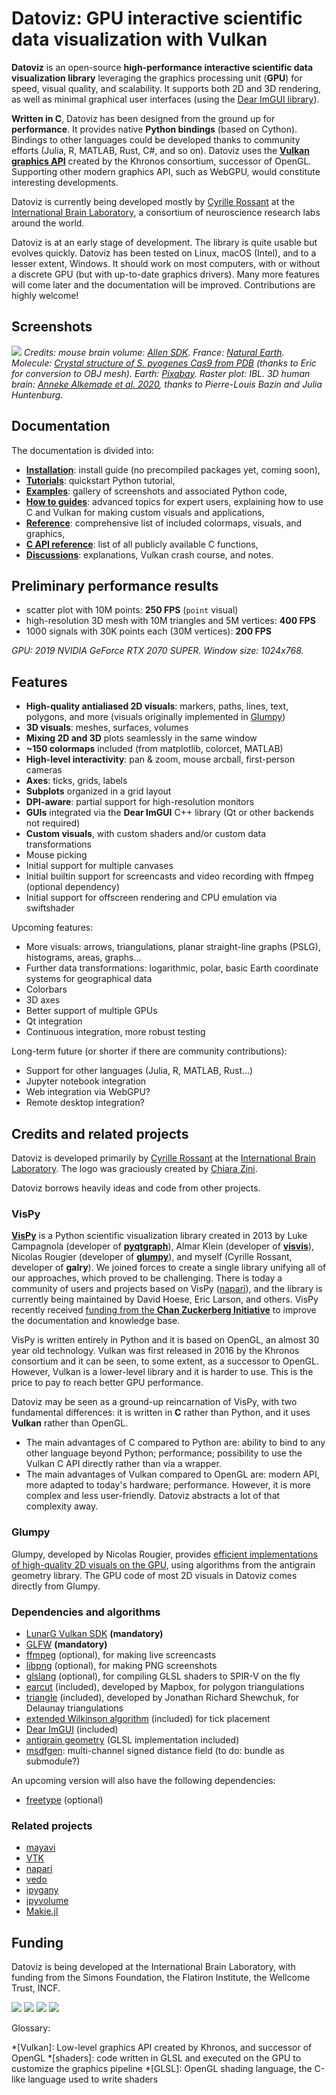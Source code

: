# Datoviz: GPU interactive scientific data visualization with Vulkan

**Datoviz** is an open-source **high-performance interactive scientific data visualization library** leveraging the graphics processing unit (**GPU**) for speed, visual quality, and scalability. It supports both 2D and 3D rendering, as well as minimal graphical user interfaces (using the [Dear ImGUI library](https://github.com/ocornut/imgui)).

**Written in C**, Datoviz has been designed from the ground up for **performance**. It provides native **Python bindings** (based on Cython). Bindings to other languages could be developed thanks to community efforts (Julia, R, MATLAB, Rust, C#, and so on). Datoviz uses the [**Vulkan graphics API**](https://www.khronos.org/vulkan/) created by the Khronos consortium, successor of OpenGL. Supporting other modern graphics API, such as WebGPU, would constitute interesting developments.

Datoviz is currently being developed mostly by [Cyrille Rossant](https://cyrille.rossant.net) at the [International Brain Laboratory](http://internationalbrainlab.org/), a consortium of neuroscience research labs around the world.

Datoviz is at an early stage of development. The library is quite usable but evolves quickly. Datoviz has been tested on Linux, macOS (Intel), and to a lesser extent, Windows. It should work on most computers, with or without a discrete GPU (but with up-to-date graphics drivers). Many more features will come later and the documentation will be improved. Contributions are highly welcome!

## Screenshots

![](https://raw.githubusercontent.com/datoviz/data/master/screenshots/datoviz.jpg)
*Credits: mouse brain volume: [Allen SDK](https://alleninstitute.github.io/AllenSDK/). France: [Natural Earth](https://www.naturalearthdata.com/). Molecule: [Crystal structure of S. pyogenes Cas9 from PDB](https://www.rcsb.org/structure/4cmp) (thanks to Eric for conversion to OBJ mesh). Earth: [Pixabay](https://pixabay.com/fr/illustrations/terre-planet-monde-globe-espace-1617121/). Raster plot: IBL. 3D human brain: [Anneke Alkemade et al. 2020](https://www.frontiersin.org/articles/10.3389/fnana.2020.536838/full), thanks to Pierre-Louis Bazin and Julia Huntenburg.*


## Documentation

The documentation is divided into:

* **[Installation](https://datoviz.org/tutorials/install/)**: install guide (no precompiled packages yet, coming soon),
* **[Tutorials](https://datoviz.org/tutorials/quickstart)**: quickstart Python tutorial,
* **[Examples](https://datoviz.org/examples/)**: gallery of screenshots and associated Python code,
* **[How to guides](https://datoviz.org/howto/)**: advanced topics for expert users, explaining how to use C and Vulkan for making custom visuals and applications,
* **[Reference](https://datoviz.org/reference/)**: comprehensive list of included colormaps, visuals, and graphics,
* **[C API reference](https://datoviz.org/api/)**: list of all publicly available C functions,
* **[Discussions](https://datoviz.org/discussions/)**: explanations, Vulkan crash course, and notes.

<!-- NOTE: we use absolute URLs so that the links work both on the GitHub README and on the website -->


## Preliminary performance results

* scatter plot with 10M points: **250 FPS** (`point` visual)
* high-resolution 3D mesh with 10M triangles and 5M vertices: **400 FPS**
* 1000 signals with 30K points each (30M vertices): **200 FPS**

*GPU: 2019 NVIDIA GeForce RTX 2070 SUPER. Window size: 1024x768.*


## Features

* **High-quality antialiased 2D visuals**: markers, paths, lines, text, polygons, and more (visuals originally implemented in [Glumpy](https://glumpy.github.io/))
* **3D visuals**: meshes, surfaces, volumes
* **Mixing 2D and 3D** plots seamlessly in the same window
* **~150 colormaps** included (from matplotlib, colorcet, MATLAB)
* **High-level interactivity**: pan & zoom, mouse arcball, first-person cameras
* **Axes**: ticks, grids, labels
* **Subplots** organized in a grid layout
* **DPI-aware**: partial support for high-resolution monitors
* **GUIs** integrated via the **Dear ImGUI** C++ library (Qt or other backends not required)
* **Custom visuals**, with custom shaders and/or custom data transformations
* Mouse picking
* Initial support for multiple canvases
* Initial builtin support for screencasts and video recording with ffmpeg (optional dependency)
* Initial support for offscreen rendering and CPU emulation via swiftshader

Upcoming features:

* More visuals: arrows, triangulations, planar straight-line graphs (PSLG), histograms, areas, graphs...
* Further data transformations: logarithmic, polar, basic Earth coordinate systems for geographical data
* Colorbars
* 3D axes
* Better support of multiple GPUs
* Qt integration
* Continuous integration, more robust testing

Long-term future (or shorter if there are community contributions):

* Support for other languages (Julia, R, MATLAB, Rust...)
* Jupyter notebook integration
* Web integration via WebGPU?
* Remote desktop integration?


## Credits and related projects

Datoviz is developed primarily by [Cyrille Rossant](https://cyrille.rossant.net/) at the [International Brain Laboratory](https://www.internationalbrainlab.com/). The logo was graciously created by [Chiara Zini](https://www.linkedin.com/in/czini/).

Datoviz borrows heavily ideas and code from other projects.

### VisPy

[**VisPy**](https://vispy.org/) is a Python scientific visualization library created in 2013 by Luke Campagnola (developer of [**pyqtgraph**](http://www.pyqtgraph.org/)), Almar Klein (developer of [**visvis**](https://github.com/almarklein/visvis)), Nicolas Rougier (developer of [**glumpy**](https://glumpy.github.io/)), and myself (Cyrille Rossant, developer of **galry**). We joined forces to create a single library unifying all of our approaches, which proved to be challenging. There is today a community of users and projects based on VisPy ([napari](https://napari.org/)), and the library is currently being maintained by David Hoese, Eric Larson, and others. VisPy recently received [funding from the **Chan Zuckerberg Initiative**](https://chanzuckerberg.com/eoss/proposals/rebuilding-the-community-behind-vispys-fast-interactive-visualizations/) to improve the documentation and knowledge base.

VisPy is written entirely in Python and it is based on OpenGL, an almost 30 year old technology. Vulkan was first released in 2016 by the Khronos consortium and it can be seen, to some extent, as a successor to OpenGL. However, Vulkan is a lower-level library and it is harder to use. This is the price to pay to reach better GPU performance.

Datoviz may be seen as a ground-up reincarnation of VisPy, with two fundamental differences: it is written in **C** rather than Python, and it uses **Vulkan** rather than OpenGL.

* The main advantages of C compared to Python are: ability to bind to any other language beyond Python; performance; possibility to use the Vulkan C API directly rather than via a wrapper.
* The main advantages of Vulkan compared to OpenGL are: modern API, more adapted to today's hardware; performance. However, it is more complex and less user-friendly. Datoviz abstracts a lot of that complexity away.


### Glumpy

Glumpy, developed by Nicolas Rougier, provides [efficient implementations of high-quality 2D visuals on the GPU](https://www.labri.fr/perso/nrougier/python-opengl/), using algorithms from the antigrain geometry library. The GPU code of most 2D visuals in Datoviz comes directly from Glumpy.


### Dependencies and algorithms

* [LunarG Vulkan SDK](https://www.lunarg.com/vulkan-sdk/) **(mandatory)**
* [GLFW](https://www.glfw.org/) **(mandatory)**
* [ffmpeg](https://ffmpeg.org/) (optional), for making live screencasts
* [libpng](http://www.libpng.org/pub/png/libpng.html) (optional), for making PNG screenshots
* [glslang](https://github.com/KhronosGroup/glslang) (optional), for compiling GLSL shaders to SPIR-V on the fly
* [earcut](https://github.com/mapbox/earcut) (included), developed by Mapbox, for polygon triangulations
* [triangle](https://www.cs.cmu.edu/~quake/triangle.html) (included), developed by Jonathan Richard Shewchuk, for Delaunay triangulations
* [extended Wilkinson algorithm](http://vis.stanford.edu/papers/tick-labels) (included) for tick placement
* [Dear ImGUI](https://github.com/ocornut/imgui) (included)
* [antigrain geometry](https://en.wikipedia.org/wiki/Anti-Grain_Geometry) (GLSL implementation included)
* [msdfgen](https://github.com/Chlumsky/msdfgen): multi-channel signed distance field (to do: bundle as submodule?)



An upcoming version will also have the following dependencies:

* [freetype](https://www.freetype.org/) (optional)


### Related projects

* [mayavi](https://docs.enthought.com/mayavi/mayavi/)
* [VTK](https://vtk.org/)
* [napari](https://napari.org/)
* [vedo](https://github.com/marcomusy/vedo)
* [ipygany](https://ipygany.readthedocs.io/en/latest/)
* [ipyvolume](https://github.com/maartenbreddels/ipyvolume)
* [Makie.jl](http://makie.juliaplots.org/stable/)


## Funding

Datoviz is being developed at the International Brain Laboratory, with funding from the Simons Foundation, the Flatiron Institute, the Wellcome Trust, INCF.

![](https://raw.githubusercontent.com/datoviz/datoviz/main/docs/images/simons.png)
![](https://raw.githubusercontent.com/datoviz/datoviz/main/docs/images/flatiron.png)
![](https://raw.githubusercontent.com/datoviz/datoviz/main/docs/images/wellcome.jpg)
![](https://raw.githubusercontent.com/datoviz/datoviz/main/docs/images/incf.jpg)


Glossary:

*[Vulkan]: Low-level graphics API created by Khronos, and successor of OpenGL
*[shaders]: code written in GLSL and executed on the GPU to customize the graphics pipeline
*[GLSL]: OpenGL shading language, the C-like language used to write shaders
